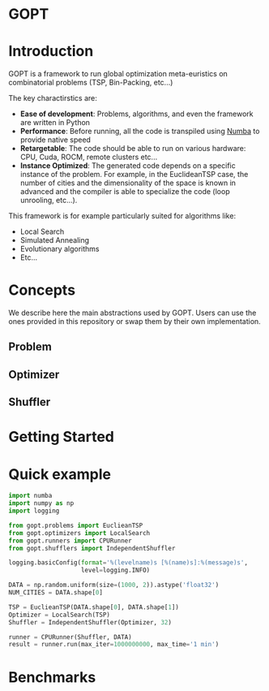 # GOPT

# Introduction

GOPT is a framework to run global optimization meta-euristics on combinatorial problems (TSP, Bin-Packing, etc...)

The key charactirstics are:

- **Ease of development**: Problems, algorithms, and even the framework are written in Python
- **Performance**: Before running, all the code is transpiled using [Numba](https://github.com/numba/numba) to provide native speed
- **Retargetable**: The code should be able to run on various hardware: CPU, Cuda, ROCM, remote clusters etc...
- **Instance Optimized**: The generated code depends on a specific instance of the problem. For example, in the EuclideanTSP case, the number of cities and the dimensionality of the space is known in advanced and the compiler is able to specialize the code (loop unrooling, etc...).

This framework is for example particularly suited for algorithms like:
- Local Search
- Simulated Annealing
- Evolutionary algorithms
- Etc...

# Concepts

We describe here the main abstractions used by GOPT. Users can use the ones provided in this repository or swap them by their own implementation.

## Problem

## Optimizer

## Shuffler

# Getting Started

# Quick example

```python
import numba
import numpy as np
import logging

from gopt.problems import EuclieanTSP
from gopt.optimizers import LocalSearch
from gopt.runners import CPURunner
from gopt.shufflers import IndependentShuffler

logging.basicConfig(format='%(levelname)s [%(name)s]:%(message)s',
                    level=logging.INFO)

DATA = np.random.uniform(size=(1000, 2)).astype('float32')
NUM_CITIES = DATA.shape[0]

TSP = EuclieanTSP(DATA.shape[0], DATA.shape[1])
Optimizer = LocalSearch(TSP)
Shuffler = IndependentShuffler(Optimizer, 32)

runner = CPURunner(Shuffler, DATA)
result = runner.run(max_iter=1000000000, max_time='1 min')
```
# Benchmarks
